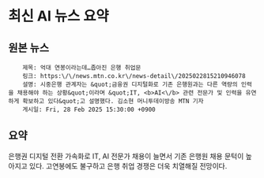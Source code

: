 # 최신 AI 뉴스 요약

## 원본 뉴스
		제목: 억대 연봉이라는데…좁아진 은행 취업문
		링크: https:\/\/news.mtn.co.kr\/news-detail\/2025022815210946078
		설명: 시중은행 관계자는 &quot;금융권 디지털화로 기존 은행원과는 다른 역량의 인력을 채용해야 하는 상황&quot;이라며 &quot;IT, <b>AI<\/b> 관련 전문가 및 인력을 유연하게 확보하고 있다&quot;고 설명했다. 김소현 머니투데이방송 MTN 기자
		게시일: Fri, 28 Feb 2025 15:30:00 +0900


## 요약
은행권 디지털 전환 가속화로 IT, AI 전문가 채용이 늘면서 기존 은행원 채용 문턱이 높아지고 있다. 고연봉에도 불구하고 은행 취업 경쟁은 더욱 치열해질 전망이다.
